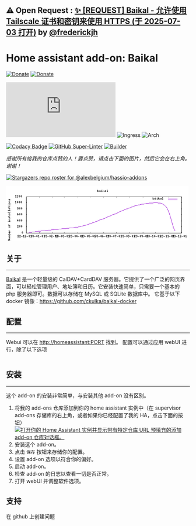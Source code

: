 ## &#9888; Open Request : [✨ [REQUEST] Baikal - 允许使用 Tailscale 证书和密钥来使用 HTTPS (于 2025-07-03 打开)](https://github.com/alexbelgium/hassio-addons/issues/1935) by [@frederickjh](https://github.com/frederickjh)
# Home assistant add-on: Baikal

[![Donate][donation-badge]](https://www.buymeacoffee.com/alexbelgium)
[![Donate][paypal-badge]](https://www.paypal.com/donate/?hosted_button_id=DZFULJZTP3UQA)

![Version](https://img.shields.io/badge/dynamic/json?label=版本&query=%24.version&url=https%3A%2F%2Fraw.githubusercontent.com%2Falexbelgium%2Fhassio-addons%2Fmaster%2Fbazarr%2Fconfig.json)
![Ingress](https://img.shields.io/badge/dynamic/json?label=Ingress&query=%24.ingress&url=https%3A%2F%2Fraw.githubusercontent.com%2Falexbelgium%2Fhassio-addons%2Fmaster%2Fbazarr%2Fconfig.json)
![Arch](https://img.shields.io/badge/dynamic/json?color=success&label=Arch&query=%24.arch&url=https%3A%2F%2Fraw.githubusercontent.com%2Falexbelgium%2Fhassio-addons%2Fmaster%2Fbazarr%2Fconfig.json)

[![Codacy Badge](https://app.codacy.com/project/badge/Grade/9c6cf10bdbba45ecb202d7f579b5be0e)](https://www.codacy.com/gh/alexbelgium/hassio-addons/dashboard?utm_source=github.com&utm_medium=referral&utm_content=alexbelgium/hassio-addons&utm_campaign=Badge_Grade)
[![GitHub Super-Linter](https://img.shields.io/github/actions/workflow/status/alexbelgium/hassio-addons/weekly-supelinter.yaml?label=Lint%20code%20base)](https://github.com/alexbelgium/hassio-addons/actions/workflows/weekly-supelinter.yaml)
[![Builder](https://img.shields.io/github/actions/workflow/status/alexbelgium/hassio-addons/onpush_builder.yaml?label=Builder)](https://github.com/alexbelgium/hassio-addons/actions/workflows/onpush_builder.yaml)

[donation-badge]: https://img.shields.io/badge/Buy%20me%20a%20coffee%20(no%20paypal)-%23d32f2f?logo=buy-me-a-coffee&style=flat&logoColor=white
[paypal-badge]: https://img.shields.io/badge/Buy%20me%20a%20coffee%20with%20Paypal-0070BA?logo=paypal&style=flat&logoColor=white

_感谢所有给我的仓库点赞的人！要点赞，请点击下面的图片，然后它会在右上角。谢谢！_

[![Stargazers repo roster for @alexbelgium/hassio-addons](https://raw.githubusercontent.com/alexbelgium/hassio-addons/master/.github/stars2.svg)](https://github.com/alexbelgium/hassio-addons/stargazers)

![downloads evolution](https://raw.githubusercontent.com/alexbelgium/hassio-addons/master/baikal/stats.png)

## 关于

---

[Baikal](https://sabre.io/baikal/) 是一个轻量级的 CalDAV+CardDAV 服务器。它提供了一个广泛的网页界面，可以轻松管理用户、地址簿和日历。它安装快速简单，只需要一个基本的 php 服务器即可。数据可以存储在 MySQL 或 SQLite 数据库中。
它基于以下 docker 镜像：https://github.com/ckulka/baikal-docker

## 配置

---

Webui 可以在 <http://homeassistant:PORT> 找到。
配置可以通过应用 webUI 进行，除了以下选项

```yaml

```

## 安装

---

这个 add-on 的安装非常简单，与安装其他 add-on 没有区别。

1. 将我的 add-ons 仓库添加到你的 home assistant 实例中（在 supervisor add-ons 存储库的右上角，或者如果你已经配置了我的 HA，点击下面的按钮）
   [![打开你的 Home Assistant 实例并显示带有特定仓库 URL 预填充的添加 add-on 仓库对话框。](https://my.home-assistant.io/badges/supervisor_add_addon_repository.svg)](https://my.home-assistant.io/redirect/supervisor_add_addon_repository/?repository_url=https%3A%2F%2Fgithub.com%2Falexbelgium%2Fhassio-addons)
1. 安装这个 add-on。
1. 点击 `保存` 按钮来存储你的配置。
1. 设置 add-on 选项以符合你的偏好。
1. 启动 add-on。
1. 检查 add-on 的日志以查看一切是否正常。
1. 打开 webUI 并调整软件选项。

## 支持

在 github 上创建问题